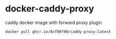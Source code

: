 # docker-caddy-proxy


caddy docker image with forward proxy plugin

```
docker pull ghcr.io/0xf00f00/caddy-proxy:latest
```